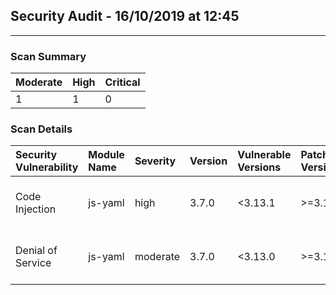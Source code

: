 ## Security Audit - 16/10/2019 at 12:45
-- -

### Scan Summary

| Moderate | High | Critical |
|:---|:---|:---|
| 1 | 1 | 0 |


### Scan Details

| Security Vulnerability | Module Name | Severity | Version | Vulnerable Versions | Patched Versions | Recommendation | Path | Dev | URL |
|:---|:---|:---|:---|:---|:---|:---|:---|:---|:---|
| Code Injection | js-yaml | high | 3.7.0 | <3.13.1 | >=3.13.1 | Upgrade to version 3.13.1. | @theia/cli>@theia/application-manager>css-loader>cssnano>postcss-svgo>svgo>js-yaml | false | [Info](https://npmjs.com/advisories/813) |
| Denial of Service | js-yaml | moderate | 3.7.0 | <3.13.0 | >=3.13.0 | Upgrade to version 3.13.0. | @theia/cli>@theia/application-manager>css-loader>cssnano>postcss-svgo>svgo>js-yaml | false | [Info](https://npmjs.com/advisories/788) |

